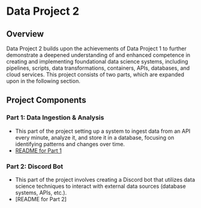 # Data Project 2

## Overview
Data Project 2 builds upon the achievements of Data Project 1 to further demonstrate a deepened understanding of and enhanced competence in creating and implementing foundational data science systems, including pipelines, scripts, data transformations, containers, APIs, databases, and cloud services. This project consists of two parts, which are expanded upon in the following section.

## Project Components

### Part 1: Data Ingestion & Analysis
- This part of the project setting up a system to ingest data from an API every minute, analyze it, and store it in a database, focusing on identifying patterns and changes over time.
- [README for Part 1](./Part_1/README.md)

### Part 2: Discord Bot
- This part of the project involves creating a Discord bot that utilizes data science techniques to interact with external data sources (database systems, APIs, etc.).
- [README for Part 2]
